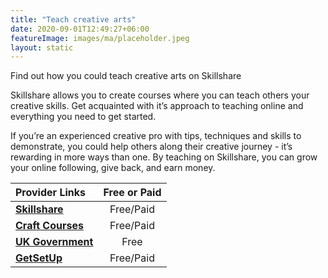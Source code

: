 ```yaml
---
title: "Teach creative arts"
date: 2020-09-01T12:49:27+06:00
featureImage: images/ma/placeholder.jpeg
layout: static
---
```


Find out how you could teach creative arts on Skillshare

Skillshare allows you to create courses where you can teach others your creative skills. Get acquainted with it’s approach to teaching online and everything you need to get started.

If you’re an experienced creative pro with tips, techniques and skills to demonstrate, you could help others along their creative journey - it’s rewarding in more ways than one. By teaching on Skillshare, you can grow your online following, give back, and earn money.

| Provider Links      | Free or Paid  |  
| :-----------          | :--------------:      |  
| [**Skillshare**](https://www.skillshare.com/en/teach) | Free/Paid | 
| [**Craft Courses**](https://www.craftcourses.com/blog/the-craftcourses-guide-to-becoming-an-arts-and-crafts-tutor) | Free/Paid | 
| [**UK Government**](https://www.teach-in-further-education.campaign.gov.uk/) | Free | 
| [**GetSetUp**](https://share.hsforms.com/1NendfH52RSCvpOFkCq8D1A49suz) | Free/Paid | 
  

<br/><br/>






